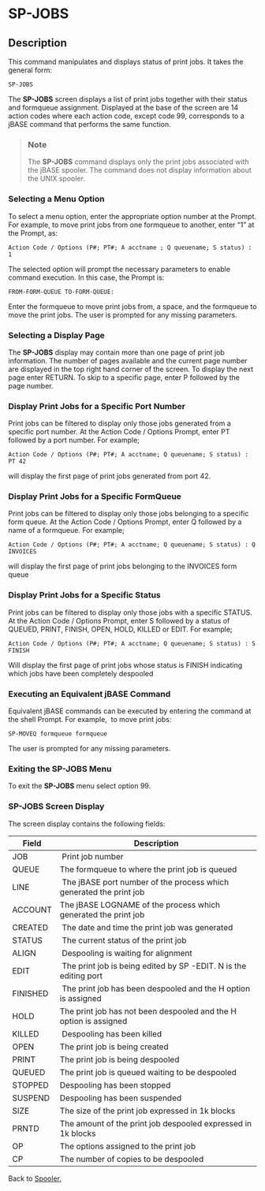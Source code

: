 # SP-JOBS

<PageHeader />

## Description

This command manipulates and displays status of print jobs. It takes the general form:

```
SP-JOBS
```

The **SP-JOBS** screen displays a list of print jobs together with their status and formqueue assignment. Displayed at the base of the screen are 14 action codes where each action code, except code 99, corresponds to a jBASE command that performs the same function.

> ### Note
>
> The **SP-JOBS** command displays only the print jobs associated with the jBASE spooler. The command does not display information about the UNIX spooler.

### Selecting a Menu Option

To select a menu option, enter the appropriate option number at the Prompt. For example, to move print jobs from one formqueue to another, enter “1” at the Prompt, as:

```
Action Code / Options (P#; PT#; A acctname ; Q queuename; S status) : 1
```

The selected option will prompt the necessary parameters to enable command execution. In this case, the Prompt is:

```
FROM-FORM-QUEUE TO-FORM-QUEUE:
```

Enter the formqueue to move print jobs from, a space, and the formqueue to move the print jobs. The user is prompted for any missing parameters.

### Selecting a Display Page

The **SP-JOBS** display may contain more than one page of print job information. The number of pages available and the current page number are displayed in the top right hand corner of the screen. To display the next page enter RETURN. To skip to a specific page, enter P followed by the page number.

### Display Print Jobs for a Specific Port Number

Print jobs can be filtered to display only those jobs generated from a specific port number. At the Action Code / Options Prompt, enter PT followed by a port number. For example;

```
Action Code / Options (P#; PT#; A acctname; Q queuename; S status) : PT 42
```

will display the first page of print jobs generated from port 42.

### Display Print Jobs for a Specific FormQueue

Print jobs can be filtered to display only those jobs belonging to a specific form queue. At the Action Code / Options Prompt, enter Q followed by a name of a formqueue. For example;

```
Action Code / Options (P#; PT#; A acctname; Q queuename; S status) : Q INVOICES
```

will display the first page of print jobs belonging to the INVOICES form queue

### Display Print Jobs for a Specific Status

Print jobs can be filtered to display only those jobs with a specific STATUS. At the Action Code / Options Prompt, enter S followed by a status of QUEUED, PRINT, FINISH, OPEN, HOLD, KILLED or EDIT. For example;

```
Action Code / Options (P#; PT#; A acctname; Q queuename; S status) : S FINISH
```

Will display the first page of print jobs whose status is FINISH indicating which jobs have been completely despooled

### Executing an Equivalent jBASE Command

Equivalent jBASE commands can be executed by entering the command at the shell Prompt. For example,  to move print jobs:

```
SP-MOVEQ formqueue formqueue
```

The user is prompted for any missing parameters.

### Exiting the SP-JOBS Menu

To exit the **SP-JOBS** menu select option 99.

### SP-JOBS Screen Display

The screen display contains the following fields:

| Field | Description |
| --- | --- |
| JOB |  Print job number |
| QUEUE | The formqueue to where the print job is queued |
| LINE |  The jBASE port number of the process which generated the print job |
| ACCOUNT | The jBASE LOGNAME of the process which generated the print job |
| CREATED |  The date and time the print job was generated |
| STATUS |  The current status of the print job |
| ALIGN |  Despooling is waiting for alignment |
| EDIT |  The print job is being edited by SP -EDIT. N is the editing port |
| FINISHED |  The print job has been despooled and the H option is assigned |
| HOLD | The print job has not been despooled and the H option is assigned |
| KILLED |  Despooling has been killed |
| OPEN | The print job is being created |
| PRINT | The print job is being despooled |
| QUEUED | The print job is queued waiting to be despooled |
| STOPPED | Despooling has been stopped |
| SUSPEND | Despooling has been suspended |
| SIZE | The size of the print job expressed in 1k blocks |
| PRNTD | The amount of the print job despooled expressed in 1k blocks |
| OP | The options assigned to the print job |
| CP | The number of copies to be despooled |

Back to [Spooler.](./../jbase-spooler)

  
<PageFooter />

